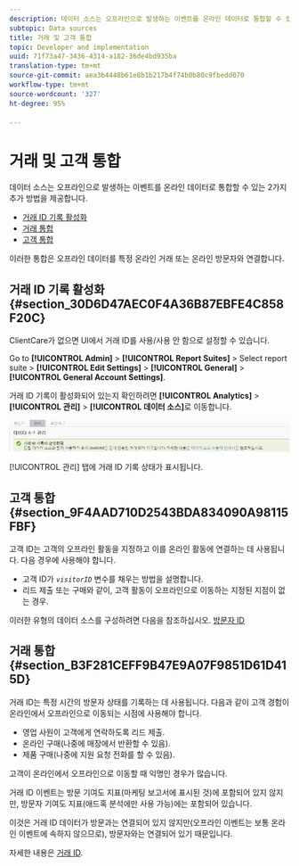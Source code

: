 ```yaml
---
description: 데이터 소스는 오프라인으로 발생하는 이벤트를 온라인 데이터로 통합할 수 있는 2가지 추가 방법을 제공합니다.
subtopic: Data sources
title: 거래 및 고객 통합
topic: Developer and implementation
uuid: 71f73a47-3436-4314-a182-36de4bd935ba
translation-type: tm+mt
source-git-commit: aea3b4448b61e8b1b217b4f74b0b80c9fbedd070
workflow-type: tm+mt
source-wordcount: '327'
ht-degree: 95%

---
```



# 거래 및 고객 통합

데이터 소스는 오프라인으로 발생하는 이벤트를 온라인 데이터로 통합할 수 있는 2가지 추가 방법을 제공합니다.

* [거래 ID 기록 활성화](/help/import/c-data-sources/datasrc-integrating-offline-data.md#section_30D6D47AEC0F4A36B87EBFE4C858F20C)
* [거래 통합](/help/import/c-data-sources/datasrc-integrating-offline-data.md#section_B3F281CEFF9B47E9A07F9851D61D415D)
* [고객 통합](/help/import/c-data-sources/datasrc-integrating-offline-data.md#section_9F4AAD710D2543BDA834090A98115FBF)

이러한 통합은 오프라인 데이터를 특정 온라인 거래 또는 온라인 방문자와 연결합니다.

## 거래 ID 기록 활성화 {#section_30D6D47AEC0F4A36B87EBFE4C858F20C}

ClientCare가 없으면 UI에서 거래 ID를 사용/사용 안 함으로 설정할 수 있습니다.

Go to **[!UICONTROL Admin]** > **[!UICONTROL Report Suites]** > Select report suite > **[!UICONTROL Edit Settings]** > **[!UICONTROL General]** > **[!UICONTROL General Account Settings]**.

<!-- 

<p>When contacting Customer Care, be prepared to provide the following information: </p> 
<ul id="ul_C425C7A074484650AFCCF0425E8E3F47"> 
 <li id="li_7640C0C4DF0C49749A3C37E5461DC22F">Report Suite ID of the data source for which you need transaction ID recording enabled. <p>In Data Sources, the report suite ID is the first part of the login appended by a random number that identifies the specific data source that was set up. For example, <code> RSID-drmossdev5 Login-drmossdev5_0001343430</code>. </p> </li> 
 <li id="li_4FB0E3EC7BE94A2DBEE9063365A71C9C">The Transaction ID expiration window (described in <a href="/help/import/c-data-sources/datasrc-tid-visitor-profile.md"  > Transaction ID and Visitor Profiles</a>). By default this is 90 days, but it can be extended to up to 2 years. </li> 
</ul>

 -->

거래 ID 기록이 활성화되어 있는지 확인하려면 **[!UICONTROL Analytics]** > **[!UICONTROL 관리]** > **[!UICONTROL 데이터 소스]**&#x200B;로 이동합니다.

![](assets/transaction-ID-recording-active.png)

[!UICONTROL 관리] 탭에 거래 ID 기록 상태가 표시됩니다.

## 고객 통합 {#section_9F4AAD710D2543BDA834090A98115FBF}

고객 ID는 고객의 오프라인 활동을 지정하고 이를 온라인 활동에 연결하는 데 사용됩니다. 다음 경우에 사용해야 합니다.

* 고객 ID가 *`visitorID`* 변수를 채우는 방법을 설명합니다. 
* 리드 제출 또는 구매와 같이, 고객 활동이 오프라인으로 이동하는 지정된 지점이 없는 경우.

이러한 유형의 데이터 소스를 구성하려면 다음을 참조하십시오. [방문자 ID](/help/import/c-data-sources/c-datasrc-types/datasrc-visitorid.md)

## 거래 통합 {#section_B3F281CEFF9B47E9A07F9851D61D415D}

거래 ID는 특정 시간의 방문자 상태를 기록하는 데 사용됩니다. 다음과 같이 고객 경험이 온라인에서 오프라인으로 이동되는 시점에 사용해야 합니다.

* 영업 사원이 고객에게 연락하도록 리드 제출.
* 온라인 구매(나중에 매장에서 반환할 수 있음).
* 제품 구매(나중에 지원 요청 전화를 할 수 있음).

고객이 온라인에서 오프라인으로 이동할 때 익명인 경우가 많습니다.

거래 ID 이벤트는 방문 기여도 지표(마케팅 보고서에 표시된 것)에 포함되어 있지 않지만, 방문자 기여도 지표(애드혹 분석에만 사용 가능)에는 포함되어 있습니다.

이것은 거래 ID 데이터가 방문과는 연결되어 있지 않지만(오프라인 이벤트는 보통 온라인 이벤트에 속하지 않으므로), 방문자와는 연결되어 있기 때문입니다.

자세한 내용은 [거래 ID](/help/import/c-data-sources/c-datasrc-types/datasrc-transactionid.md).
